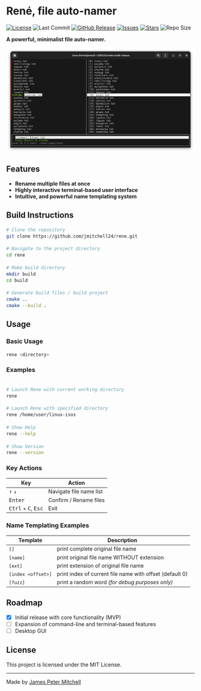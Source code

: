 # René, file auto-namer 

[![License](https://img.shields.io/badge/license-MIT-blue.svg)](LICENSE.txt)
![Last Commit](https://img.shields.io/github/last-commit/jmitchell24/rene)
[![GitHub Release](https://img.shields.io/github/v/release/jmitchell24/rene?include_prereleases)](https://github.com/jmitchell24/rene/releases)
[![Issues](https://img.shields.io/github/issues/jmitchell24/rene)](https://github.com/jmitchell24/rene/issues)
[![Stars](https://img.shields.io/github/stars/jmitchell24/rene)](https://github.com/username/project-name/stargazers)
![Repo Size](https://img.shields.io/github/repo-size/jmitchell24/rene)

**A powerful, minimalist file auto-namer.**

![Project Screenshot](/img/2025-05-12_screenshot.png)

## Features

- **Rename multiple files at once**
- **Highly interactive terminal-based user interface**
- **Intuitive, and powerful name templating system**

## Build Instructions

```bash
# Clone the repository
git clone https://github.com/jmitchell24/rene.git

# Navigate to the project directory
cd rene 

# Make build directory
mkdir build
cd build 

# Generate build files / build project  
cmake .. 
cmake --build . 

```

## Usage

### Basic Usage

```bash
rene <directory>
```

### Examples

```bash

# Launch Rene with current working directory
rene 

# Launch Rene with specified directory 
rene /home/user/linux-isos

# Show Help 
rene --help 

# Show Version 
rene --version
```

### Key Actions

| Key                                            | Action                  |
|------------------------------------------------|-------------------------|
| <kbd>↑</kbd> <kbd>↓</kbd>                      | Navigate file name list |
| <kbd>Enter</kbd>                               | Confirm / Rename files  |
| <kbd>Ctrl</kbd> + <kbd>C</kbd>, <kbd>Esc</kbd> | Exit |

### Name Templating Examples

| Template           | Description                                              |
|--------------------|----------------------------------------------------------|
| `[]`               | print complete original file name                        |
| `[name]`           | print original file name WITHOUT extension               |
| `[ext]`            | print extension of original file name                    |
| `[index <offset>]` | print index of current file name with offset (default 0) | 
| `[fuzz]`           | print a random word _(for debug purposes only)_          |

## Roadmap

- [x] Initial release with core functionality (MVP)
- [ ] Expansion of command-line and terminal-based features 
- [ ] Desktop GUI

## License

This project is licensed under the MIT License.

---

Made by [James Peter Mitchell](https://jpmitchell.ca)